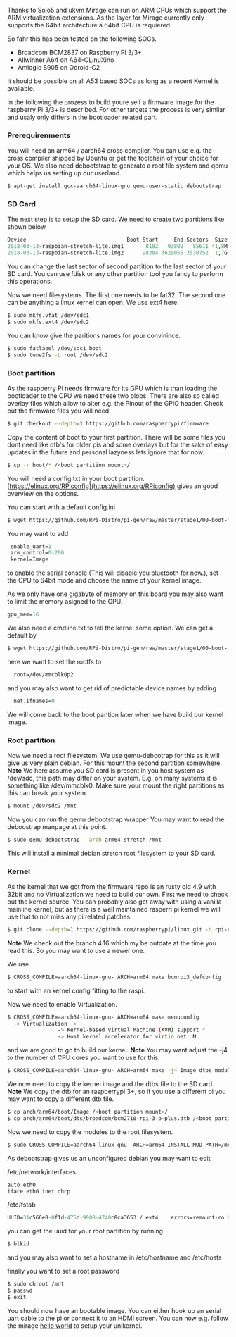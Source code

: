 Thanks to Solo5 and ukvm Mirage can run on ARM CPUs which support the ARM virtualization extensions.
As the layer for Mirage currently only supports the 64bit architecture a 64bit CPU is requiered.

So fahr this has been tested on the following SOCs.

<ul>
<li>Broadcom BCM2837 on Raspberry Pi 3/3+</li>
<li>Allwinner A64 on A64-OLinuXino</li>
<li>Amlogic S905 on Odroid-C2</li>
</ul>

It should be possible on all A53 based SOCs as long as a recent Kernel is available.

In the following the prozess to build youre self a firmware image for the raspberry Pi 3/3+ is described.
For other targets the process is very similar and usaly only differs in the bootloader related part.

### Prerequirenments 
You will need an arm64 / aarch64 cross compiler. You can use e.g. the cross compiler shipped by Ubuntu or get the toolchain of your choice for your OS. We also need debootstrap to generate a root file system and qemu which helps us setting up our userland.

```bash
$ apt-get install gcc-aarch64-linux-gnu qemu-user-static debootstrap
```

### SD Card
The next step is to setup the SD card. We need to create two partitions like shown below

```ocaml
Device                                Boot Start     End Sectors  Size Id Type
2018-03-13-raspbian-stretch-lite.img1       8192   93802   85611 41,8M  c W95 FAT32 (LBA)
2018-03-13-raspbian-stretch-lite.img2      98304 3629055 3530752  1,7G 83 Linux
```

You can change the last sector of second partition to the last sector of your SD card.
You can use fdisk or any other partition tool you fancy to perform this operations.

Now we need filesystems. The first one needs to be fat32. The second one can be anything a linux kernel can open. We use ext4 here.

```bash
$ sudo mkfs.vfat /dev/sdc1
$ sudo mkfs.ext4 /dev/sdc2
``` 

You can know give the paritions names for your convinince.

```bash
$ sudo fatlabel /dev/sdc1 boot
$ sudo tune2fs -L root /dev/sdc2
```

### Boot partition
As the raspberry Pi needs firmware for its GPU which is than loading the bootloader to the CPU we need these two blobs.
There are also so called overlay files which allow to alter e.g. the Pinout of the GPIO header. 
Check out the firmware files you will need

```bash
$ git checkout --depth=1 https://github.com/raspberrypi/firmware
```

Copy the content of boot to your first partition. There will be some files you dont need like dtb's for older pis and some overlays but for the sake of easy updates in the future and personal lazyness lets ignore that for now.

```bash
$ cp -r boot/* /<boot partition mount>/
```

You will need a config.txt in your boot partition. [https://elinux.org/RPiconfig](https://elinux.org/RPiconfig)
gives an good overview on the options.
 
You can start with a default config.ini 

```bash
$ wget https://github.com/RPi-Distro/pi-gen/raw/master/stage1/00-boot-files/files/config.txt
```

You may want to add
```ocaml
 enable_uart=1
 arm_control=0x200
 kernel=Image
```
to enable the serial console (This will disable you bluetooth for now.), set the CPU to 64bit mode and choose the name of your kernel image. 

As we only have one gigabyte of memory on this board you may also want to limit the memory asigned to the GPU.
```ocaml 
gpu_mem=16
```

We also need a cmdline.txt to tell the kernel some option. We can get a default by
```bash
$ wget https://github.com/RPi-Distro/pi-gen/raw/master/stage1/00-boot-files/files/cmdline.txt
```

here we want to set the rootfs to 
```ocaml
  root=/dev/mmcblk0p2 
```
and you may also want to get rid of predictable device names by adding 
```ocaml
  net.ifnames=0
```

We will come back to the boot parition later when we have build our kernel image.

### Root partition
Now we need a root filesystem. We use qemu-debootrap for this as it will give us very plain debian. For this mount the second partition somewhere. 
**Note** We here assume you SD card is present in you host system as /dev/sdc, this path may differ on your system.
E.g. on many systems it is something like /dev/mmcblk0. Make sure your mount the right partitions as this can break your system.

```bash
$ mount /dev/sdc2 /mnt
```

Now you can run the qemu debootstrap wrapper
You may want to read the deboostrap manpage at this point.

```bash
$ sudo qemu-debootstrap --arch arm64 stretch /mnt
```

This will	install a minimal debian stretch root filesystem to your SD card.

### Kernel
As the kernel that we got from the firmware repo is an rusty old 4.9 with 32bit and no Virtualization we need to build our own. 
First we need to check out the kernel source. You can probably also get away with using a vanilla mainline kernel, but as there is a well maintained rasperri pi kernel we will use that to not miss any pi related patches.

```bash
$ git clone --depth=1 https://github.com/raspberrypi/linux.git -b rpi-4.16.y
```
**Note** We check out the branch 4.16 which my be outdate at the time you read this. So you may want to use a newer one. 

We use 
```bash
$ CROSS_COMPILE=aarch64-linux-gnu- ARCH=arm64 make bcmrpi3_defconfig
```
to start with an kernel config fitting to the raspi. 

Now we need to enable Virtualization. 
```bash
$ CROSS_COMPILE=aarch64-linux-gnu- ARCH=arm64 make menuconfig
  -> Virtualization -> 
				-> Kernel-based Virtual Machine (KVM) support *
				-> Host kernel accelerator for virtio net  M
```

and we are good to go to build our kernel. 
**Note** You may want adjust the -j4 to the number of CPU cores you want to use for this. 

```bash
$ CROSS_COMPILE=aarch64-linux-gnu- ARCH=arm64 make -j4 Image dtbs modules
```

We now need to copy the kernel image and the dtbs file to the SD card. 
**Note** We copy the dtb for an raspberrypi 3+, so if you use a different pi you may want to copy a different dtb file.

```bash
$ cp arch/arm64/boot/Image /<boot partition mount>/
$ cp arch/arm64/boot/dts/broadcom/bcm2710-rpi-3-b-plus.dtb /<boot partition mount>/
```

Now we need to copy the modules to the root filesystem.

```bash
$ sudo CROSS_COMPILE=aarch64-linux-gnu- ARCH=arm64 INSTALL_MOD_PATH=/mnt make modules_install
```

As debootstrap gives us an unconfigured debian you may want to edit 

/etc/network/interfaces
```ocaml
auto eth0
iface eth0 inet dhcp
```

/etc/fstab
```ocaml
UUID=31c566e0-0f1d-475d-9908-4740c8ca3653 / ext4    errors=remount-ro 0       1
```
you can get the uuid for your root partition by running 
```bash
$ blkid 
```
and you may also want to set a hostname in /etc/hostname and /etc/hosts
 
finally you want to set a root password
```bash
$ sudo chroot /mnt
$ passwd 
$ exit
```

You should now have an bootable image. You can either hook up an serial uart cable to the pi or connect it to an HDMI screen.
You can now e.g. follow the mirage [hello world](https://mirage.io/wiki/hello-world) to setup your unikernel.